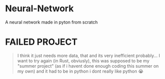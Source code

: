 # Neural-Network
A neural network made in pyton from scratch
# FAILED PROJECT 
> I think it just needs more data, that and its very inefficient probably...
> I want to try again (in Rust, obviusly), this was supposed to be my "summer project" (as if i havent done enough coding this summer on my own) and it had to be in python
> i dont really like python 😭
